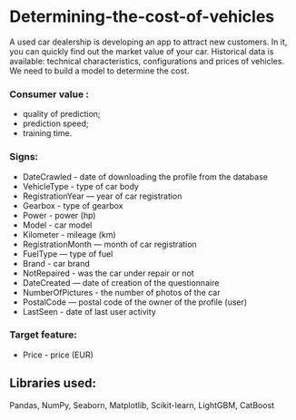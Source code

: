 # Determining-the-cost-of-vehicles
A used car dealership is developing an app to attract new customers. In it, you can quickly find out the market value of your car. Historical data is available: technical characteristics, configurations and prices of vehicles. We need to build a model to determine the cost.

### Consumer value :
- quality of prediction;
- prediction speed;
- training time.

### Signs:
- DateCrawled - date of downloading the profile from the database
- VehicleType - type of car body
- RegistrationYear — year of car registration
- Gearbox - type of gearbox
- Power - power (hp)
- Model - car model
- Kilometer - mileage (km)
- RegistrationMonth — month of car registration
- FuelType — type of fuel
- Brand - car brand
- NotRepaired - was the car under repair or not
- DateCreated — date of creation of the questionnaire
- NumberOfPictures - the number of photos of the car
- PostalCode — postal code of the owner of the profile (user)
- LastSeen - date of last user activity

### Target feature:
- Price - price (EUR)

## Libraries used:
Pandas, NumPy, Seaborn, Matplotlib, Scikit-learn, LightGBM, CatBoost

